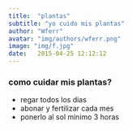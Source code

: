 ```yaml
---
title:  "plantas"
subtitle: "yo cuido mis plantas"
author: "Wferr"
avatar: "img/authors/wferr.png"
image: "img/f.jpg"
date:   2015-04-25 12:12:12
---
```


### como cuidar mis plantas?
- regar todos los dias
- abonar y fertilizar cada mes
- ponerlo al sol minimo 3 horas


